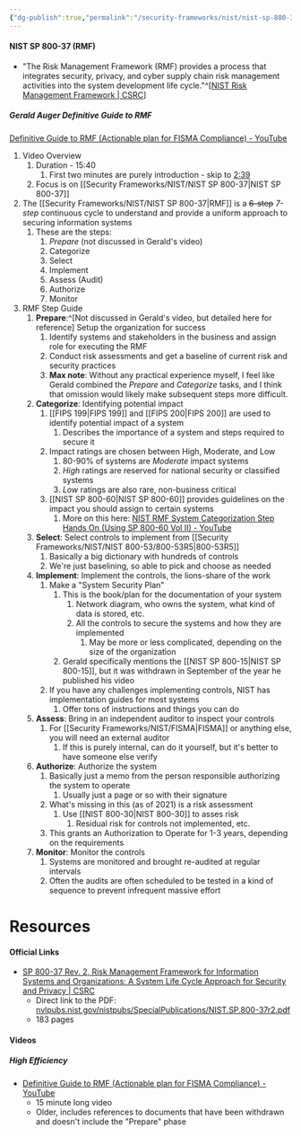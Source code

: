 ```yaml
---
{"dg-publish":true,"permalink":"/security-frameworks/nist/nist-sp-800-37/"}
---
```


#### NIST SP 800-37 (RMF)
- "The Risk Management Framework (RMF) provides a process that integrates security, privacy, and cyber supply chain risk management activities into the system development life cycle."^[[NIST Risk Management Framework | CSRC](https://csrc.nist.gov/projects/risk-management/about-rmf)]


##### Gerald Auger Definitive Guide to RMF
[Definitive Guide to RMF (Actionable plan for FISMA Compliance) - YouTube](https://www.youtube.com/watch?v=8zxzqpw0jBA)
1. Video Overview
	1. Duration - 15:40
		1. First two minutes are purely introduction - skip to [2:39](https://youtu.be/8zxzqpw0jBA?si=ZvR4u-Rwlj0lZPiS&t=159)
	2. Focus is on [[Security Frameworks/NIST/NIST SP 800-37\|NIST SP 800-37]]
2. The [[Security Frameworks/NIST/NIST SP 800-37\|RMF]] is a ~~6-step~~ *7-step* continuous cycle to understand and provide a uniform approach to securing information systems
	1. These are the steps:
		1. *Prepare* (not discussed in Gerald's video)
		2. Categorize
		3. Select
		4. Implement
		5. Assess (Audit)
		6. Authorize
		7. Monitor
3. RMF Step Guide
	1. **Prepare**:^[Not discussed in Gerald's video, but detailed here for reference] Setup the organization for success
		1. Identify systems and stakeholders in the business and assign role for executing the RMF
		2. Conduct risk assessments and get a baseline of current risk and security practices
		3. **Max note**: Without any practical experience myself, I feel like Gerald combined the *Prepare* and *Categorize* tasks, and I think that omission would likely make subsequent steps more difficult.
	2. **Categorize**: Identifying potential impact
		1. [[FIPS 199\|FIPS 199]] and [[FIPS 200\|FIPS 200]] are used to identify potential impact of a system
			1. Describes the importance of a system and steps required to secure it
		2. Impact ratings are chosen between High, Moderate, and Low
			1. 80-90% of systems are *Moderate* impact systems
			2. *High* ratings are reserved for national security or classified systems
			3. *Low* ratings are also rare, non-business critical
		3. [[NIST SP 800-60\|NIST SP 800-60]] provides guidelines on the impact you should assign to certain systems
			1. More on this here: [NIST RMF System Categorization Step Hands On (Using SP 800-60 Vol II) - YouTube](https://www.youtube.com/watch?v=yAfM2E2aJEM)
	3. **Select**: Select controls to implement from [[Security Frameworks/NIST/NIST 800-53/800-53R5\|800-53R5]]
		1. Basically a big dictionary with hundreds of controls
		2. We're just baselining, so able to pick and choose as needed
	4. **Implement**: Implement the controls, the lions-share of the work
		1. Make a "System Security Plan"
			1. This is the book/plan for the documentation of your system
				1. Network diagram, who owns the system, what kind of data is stored, etc.
				2. All the controls to secure the systems and how they are implemented
					1. May be more or less complicated, depending on the size of the organization
			2. Gerald specifically mentions the [[NIST SP 800-15\|NIST SP 800-15]], but it was withdrawn in September of the year he published his video
		2. If you have any challenges implementing controls, NIST has implementation guides for most systems
			1. Offer tons of instructions and things you can do
	5. **Assess**: Bring in an independent auditor to inspect your controls
		1. For [[Security Frameworks/NIST/FISMA\|FISMA]] or anything else, you will need an external auditor
			1. If this is purely internal, can do it yourself, but it's better to have someone else verify
	6. **Authorize**: Authorize the system
		1. Basically just a memo from the person responsible authorizing the system to operate
			1. Usually just a page or so with their signature
		2. What's missing in this (as of 2021) is a risk assessment
			1. Use [[NIST 800-30\|NIST 800-30]] to asses risk
				1. Residual risk for controls not implemented, etc.
		3. This grants an Authorization to Operate for 1-3 years, depending on the requirements
	7. **Monitor**: Monitor the controls
		1. Systems are monitored and brought re-audited at regular intervals
		2. Often the audits are often scheduled to be tested in a kind of sequence to prevent infrequent massive effort



# Resources

#### Official Links
- [SP 800-37 Rev. 2, Risk Management Framework for Information Systems and Organizations: A System Life Cycle Approach for Security and Privacy | CSRC](https://csrc.nist.gov/pubs/sp/800/37/r2/final)
	- Direct link to the PDF: [nvlpubs.nist.gov/nistpubs/SpecialPublications/NIST.SP.800-37r2.pdf](https://nvlpubs.nist.gov/nistpubs/SpecialPublications/NIST.SP.800-37r2.pdf)
	- 183 pages
#### Videos
##### High Efficiency
- [Definitive Guide to RMF (Actionable plan for FISMA Compliance) - YouTube](https://www.youtube.com/watch?v=8zxzqpw0jBA)
	- 15 minute long video
	- Older, includes references to documents that have been withdrawn and doesn't include the "Prepare" phase
